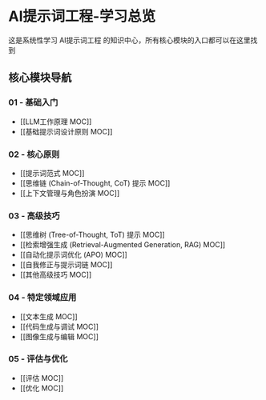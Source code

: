 # AI提示词工程-学习总览

这是系统性学习 AI提示词工程 的知识中心，所有核心模块的入口都可以在这里找到

## 核心模块导航

### 01 - 基础入门

- [[LLM工作原理 MOC]]
- [[基础提示词设计原则 MOC]]

### 02 - 核心原则

- [[提示词范式 MOC]]
- [[思维链 (Chain-of-Thought, CoT) 提示 MOC]]
- [[上下文管理与角色扮演 MOC]]

### 03 - 高级技巧

- [[思维树 (Tree-of-Thought, ToT) 提示 MOC]]
- [[检索增强生成 (Retrieval-Augmented Generation, RAG) MOC]]
- [[自动化提示词优化 (APO) MOC]]
- [[自我修正与提示词链 MOC]]
- [[其他高级技巧 MOC]]

### 04 - 特定领域应用

- [[文本生成 MOC]]
- [[代码生成与调试 MOC]]
- [[图像生成与编辑 MOC]]

### 05 - 评估与优化

- [[评估 MOC]]
- [[优化 MOC]]